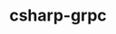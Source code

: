 ---
title: csharp-grpc
registryType: instrumentation
tags:
  - opentracing
  
  - csharp
  
repo: https://github.com/opentracing-contrib/csharp-grpc
license: Apache License 2.0
description: OpenTracing Instrumentation for gRPC
authors: OpenTracing Contributors
otVersion: latest
---